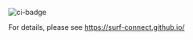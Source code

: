 ![ci-badge](https://github.com/surf-connect/surf-connect/workflows/ci-surf-connect/badge.svg)

For details, please see https://surf-connect.github.io/
